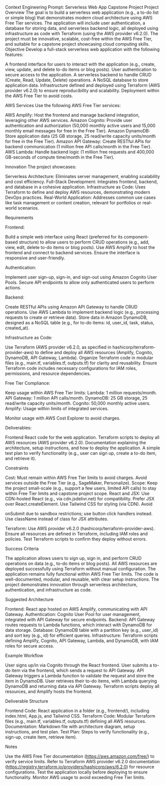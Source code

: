 Context Engineering Prompt: Serverless Web App Capstone Project
Project Overview
The goal is to build a serverless web application (e.g., a to-do list or simple blog) that demonstrates modern cloud architecture using AWS Free Tier services. The application will include user authentication, a database for storing data, and serverless backend logic, all deployed using infrastructure as code with Terraform (using the AWS provider v6.2.0). The project must be innovative, scalable, cost-free within the AWS Free Tier, and suitable for a capstone project showcasing cloud computing skills.
Objective
Develop a full-stack serverless web application with the following features:

A frontend interface for users to interact with the application (e.g., create, view, update, and delete to-do items or blog posts).
User authentication to secure access to the application.
A serverless backend to handle CRUD (Create, Read, Update, Delete) operations.
A NoSQL database to store application data.
Infrastructure defined and deployed using Terraform (AWS provider v6.2.0) to ensure reproducibility and scalability.
Deployment within the AWS Free Tier to avoid costs.

AWS Services
Use the following AWS Free Tier services:

AWS Amplify: Host the frontend and manage backend integration, leveraging other AWS services.
Amazon Cognito: Provide user authentication and authorization (50,000 monthly active users and 15,000 monthly email messages for free in the Free Tier).
Amazon DynamoDB: Store application data (25 GB storage, 25 read/write capacity units/month for free in the Free Tier).
Amazon API Gateway: Create RESTful APIs for backend communication (1 million free API calls/month in the Free Tier).
AWS Lambda: Handle backend logic (1 million free requests and 400,000 GB-seconds of compute time/month in the Free Tier).

Innovation
The project showcases:

Serverless Architecture: Eliminates server management, enabling scalability and cost efficiency.
Full-Stack Development: Integrates frontend, backend, and database in a cohesive application.
Infrastructure as Code: Uses Terraform to define and deploy AWS resources, demonstrating modern DevOps practices.
Real-World Application: Addresses common use cases like task management or content creation, relevant for portfolios or real-world scenarios.

Requirements

Frontend:

Build a simple web interface using React (preferred for its component-based structure) to allow users to perform CRUD operations (e.g., add, view, edit, delete to-do items or blog posts).
Use AWS Amplify to host the frontend and connect to backend services.
Ensure the interface is responsive and user-friendly.


Authentication:

Implement user sign-up, sign-in, and sign-out using Amazon Cognito User Pools.
Secure API endpoints to allow only authenticated users to perform actions.


Backend:

Create RESTful APIs using Amazon API Gateway to handle CRUD operations.
Use AWS Lambda to implement backend logic (e.g., processing requests to create or retrieve data).
Store data in Amazon DynamoDB, designed as a NoSQL table (e.g., for to-do items: id, user_id, task, status, created_at).


Infrastructure as Code:

Use Terraform (AWS provider v6.2.0, as specified in hashicorp/terraform-provider-aws) to define and deploy all AWS resources (Amplify, Cognito, DynamoDB, API Gateway, Lambda).
Organize Terraform code in modular files (e.g., main.tf, variables.tf, outputs.tf) for clarity and reusability.
Ensure Terraform code includes necessary configurations for IAM roles, permissions, and resource dependencies.


Free Tier Compliance:

Keep usage within AWS Free Tier limits:
Lambda: 1 million requests/month.
API Gateway: 1 million API calls/month.
DynamoDB: 25 GB storage, 25 read/write capacity units/month.
Cognito: 50,000 monthly active users.
Amplify: Usage within limits of integrated services.


Monitor usage with AWS Cost Explorer to avoid charges.


Deliverables:

Frontend React code for the web application.
Terraform scripts to deploy all AWS resources (AWS provider v6.2.0).
Documentation explaining the architecture, setup instructions, and how to deploy the application.
A simple test plan to verify functionality (e.g., user can sign up, create a to-do item, and retrieve it).



Constraints

Cost: Must remain within AWS Free Tier limits to avoid charges. Avoid services outside the Free Tier (e.g., SageMaker, Personalize).
Scope: Keep the project small-scale (e.g., support a few users, limited API calls) to stay within Free Tier limits and capstone project scope.
React and JSX:
Use CDN-hosted React (e.g., via cdn.jsdelivr.net) for compatibility.
Prefer JSX over React.createElement.
Use Tailwind CSS for styling (via CDN).
Avoid <form> onSubmit due to sandbox restrictions; use button click handlers instead.
Use className instead of class for JSX attributes.


Terraform:
Use AWS provider v6.2.0 (hashicorp/terraform-provider-aws).
Ensure all resources are defined in Terraform, including IAM roles and policies.
Test Terraform scripts to confirm they deploy without errors.



Success Criteria

The application allows users to sign up, sign in, and perform CRUD operations on data (e.g., to-do items or blog posts).
All AWS resources are deployed successfully using Terraform without manual configuration.
The application remains fully functional within AWS Free Tier limits.
The code is well-documented, modular, and reusable, with clear setup instructions.
The project demonstrates innovation through serverless architecture, authentication, and infrastructure as code.

Suggested Architecture

Frontend: React app hosted on AWS Amplify, communicating with API Gateway.
Authentication: Cognito User Pool for user management, integrated with API Gateway for secure endpoints.
Backend: API Gateway routes requests to Lambda functions, which interact with DynamoDB for data storage.
Database: DynamoDB table with a partition key (e.g., user_id) and sort key (e.g., id) for efficient queries.
Infrastructure: Terraform scripts defining Amplify, Cognito, API Gateway, Lambda, and DynamoDB, with IAM roles for secure access.

Example Workflow

User signs up/in via Cognito through the React frontend.
User submits a to-do item via the frontend, which sends a request to API Gateway.
API Gateway triggers a Lambda function to validate the request and store the item in DynamoDB.
User retrieves their to-do items, with Lambda querying DynamoDB and returning data via API Gateway.
Terraform scripts deploy all resources, and Amplify hosts the frontend.

Deliverable Structure

Frontend Code: React application in a folder (e.g., frontend/), including index.html, App.js, and Tailwind CSS.
Terraform Code: Modular Terraform files (e.g., main.tf, variables.tf, outputs.tf) defining all AWS resources.
Documentation: Markdown file with architecture diagram, setup instructions, and test plan.
Test Plan: Steps to verify functionality (e.g., sign-up, create item, retrieve item).

Notes

Use the AWS Free Tier documentation (https://aws.amazon.com/free/) to verify service limits.
Refer to Terraform AWS provider v6.2.0 documentation (https://registry.terraform.io/providers/hashicorp/aws/6.2.0) for resource configurations.
Test the application locally before deploying to ensure functionality.
Monitor AWS usage to avoid exceeding Free Tier limits.

